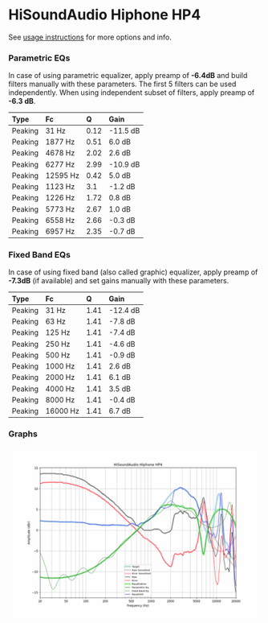 # HiSoundAudio Hiphone HP4
See [usage instructions](https://github.com/jaakkopasanen/AutoEq#usage) for more options and info.

### Parametric EQs
In case of using parametric equalizer, apply preamp of **-6.4dB** and build filters manually
with these parameters. The first 5 filters can be used independently.
When using independent subset of filters, apply preamp of **-6.3 dB**.

| Type    | Fc       |    Q | Gain     |
|:--------|:---------|:-----|:---------|
| Peaking | 31 Hz    | 0.12 | -11.5 dB |
| Peaking | 1877 Hz  | 0.51 | 6.0 dB   |
| Peaking | 4678 Hz  | 2.02 | 2.6 dB   |
| Peaking | 6277 Hz  | 2.99 | -10.9 dB |
| Peaking | 12595 Hz | 0.42 | 5.0 dB   |
| Peaking | 1123 Hz  | 3.1  | -1.2 dB  |
| Peaking | 1226 Hz  | 1.72 | 0.8 dB   |
| Peaking | 5773 Hz  | 2.67 | 1.0 dB   |
| Peaking | 6558 Hz  | 2.66 | -0.3 dB  |
| Peaking | 6957 Hz  | 2.35 | -0.7 dB  |

### Fixed Band EQs
In case of using fixed band (also called graphic) equalizer, apply preamp of **-7.3dB**
(if available) and set gains manually with these parameters.

| Type    | Fc       |    Q | Gain     |
|:--------|:---------|:-----|:---------|
| Peaking | 31 Hz    | 1.41 | -12.4 dB |
| Peaking | 63 Hz    | 1.41 | -7.8 dB  |
| Peaking | 125 Hz   | 1.41 | -7.4 dB  |
| Peaking | 250 Hz   | 1.41 | -4.6 dB  |
| Peaking | 500 Hz   | 1.41 | -0.9 dB  |
| Peaking | 1000 Hz  | 1.41 | 2.6 dB   |
| Peaking | 2000 Hz  | 1.41 | 6.1 dB   |
| Peaking | 4000 Hz  | 1.41 | 3.5 dB   |
| Peaking | 8000 Hz  | 1.41 | -0.4 dB  |
| Peaking | 16000 Hz | 1.41 | 6.7 dB   |

### Graphs
![](./HiSoundAudio%20Hiphone%20HP4.png)
